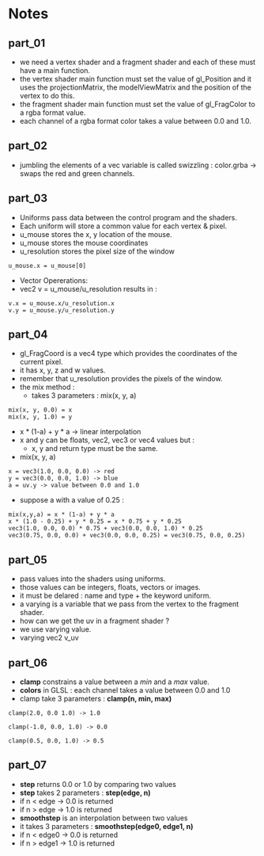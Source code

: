 # Notes

## part_01

- we need a vertex shader and a fragment shader and each of these
  must have a main function.
- the vertex shader main function must set the value of gl_Position
  and it uses the projectionMatrix, the modelViewMatrix and the position
  of the vertex to do this.
- the fragment shader main function must set the value of gl_FragColor
  to a rgba format value.
- each channel of a rgba format color takes a value between 0.0 and 1.0.

## part_02

- jumbling the elements of a vec variable is called swizzling :
  color.grba -> swaps the red and green channels.

## part_03

- Uniforms pass data between the control program and the shaders.
- Each uniform will store a common value for each vertex & pixel.
- u_mouse stores the x, y location of the mouse.
- u_mouse stores the mouse coordinates
- u_resolution stores the pixel size of the window

```
u_mouse.x = u_mouse[0]
```

- Vector Opererations:
- vec2 v = u_mouse/u_resolution results in :

```
v.x = u_mouse.x/u_resolution.x
v.y = u_mouse.y/u_resolution.y
```

## part_04

- gl_FragCoord is a vec4 type which provides the coordinates of 
  the current pixel.
- it has x, y, z and w values.
- remember that u_resolution provides the pixels of the window.
- the mix method :
   - takes 3 parameters : mix(x, y, a)
```
mix(x, y, 0.0) = x
mix(x, y, 1.0) = y
```
- x * (1-a) + y * a -> linear interpolation
- x and y can be floats, vec2, vec3 or vec4 values but :
  - x, y and return type must be the same.
- mix(x, y, a)
```
x = vec3(1.0, 0.0, 0.0) -> red 
y = vec3(0.0, 0.0, 1.0) -> blue
a = uv.y -> value between 0.0 and 1.0 
```
- suppose a with a value of 0.25 :
```
mix(x,y,a) = x * (1-a) + y * a
x * (1.0 - 0.25) + y * 0.25 = x * 0.75 + y * 0.25
vec3(1.0, 0.0, 0.0) * 0.75 + vec3(0.0, 0.0, 1.0) * 0.25
vec3(0.75, 0.0, 0.0) + vec3(0.0, 0.0, 0.25) = vec3(0.75, 0.0, 0.25)
```

## part_05

- pass values into the shaders using uniforms.
- those values can be integers, floats, vectors or images.
- it must be delared : name and type + the keyword uniform.
- a varying is a variable that we pass from the vertex to 
  the fragment shader.
- how can we get the uv in a fragment shader ?
- we use varying value.
- varying vec2 v_uv

## part_06
- **clamp** constrains a value between a _min_ and a _max_ value.
- **colors** in GLSL : each channel takes a value between 0.0 and 1.0
- clamp take 3 parameters : **clamp(n, min, max)**
```
clamp(2.0, 0.0 1.0) -> 1.0 

clamp(-1.0, 0.0, 1.0) -> 0.0 

clamp(0.5, 0.0, 1.0) -> 0.5
```

## part_07
- **step** returns 0.0 or 1.0 by comparing two values
- **step** takes 2 parameters : **step(edge, n)** 
- if n < edge -> 0.0 is returned 
- if n > edge -> 1.0 is returned
- **smoothstep** is an interpolation between two values
- it takes 3 parameters : **smoothstep(edge0, edge1, n)**
- if n < edge0 -> 0.0 is returned 
- if n > edge1 -> 1.0 is returned
